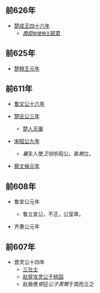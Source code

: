 
## 前626年

- [楚成王四十六年](楚/成王.md)
	- [*商臣*`即楚穆王`弑君](楚/成王/商臣弑君.md)

## 前625年

- [楚穆王元年](楚/穆王.md)


## 前611年

- [鲁文公十六年](鲁/文公.md)

- [楚庄公三年](楚/庄公.md)
	- [楚人灭庸](楚/庄公/楚人灭庸.md)

- [宋昭公九年](宋/昭公.md)
	- *襄*夫人使*卫伯*杀昭公。弟*鲍*立。

- [蔡文候元年](蔡/文候.md)


## 前608年

- 鲁宣公元年
	- 鲁立宣公，不正，公室卑。

- 齐惠公元年


## 前607年

- 晋灵公十四年
	- [三壮士](晋/灵公/三壮士.md)
	- [赵穿攻灵公于桃园](晋/灵公/赵穿攻灵公于桃园.md)
	- 赵盾使*穿*迎*公子黑臀*于周而立之